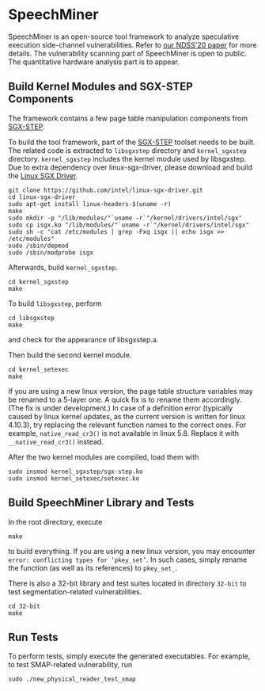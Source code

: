# SpeechMiner

SpeechMiner is an open-source tool framework to analyze speculative execution side-channel vulnerabilities. Refer to [our NDSS'20 paper](https://www.ndss-symposium.org/ndss-paper/speechminer-a-framework-for-investigating-and-measuring-speculative-execution-vulnerabilities/) for more details. The vulnerability scanning part of SpeechMiner is open to public. The quantitative hardware analysis part is to appear.

## Build Kernel Modules and SGX-STEP Components

The framework contains a few page table manipulation components from [SGX-STEP](https://github.com/jovanbulck/sgx-step). 

To build the tool framework, part of the [SGX-STEP](https://github.com/jovanbulck/sgx-step) toolset needs to be built. The related code is extracted to `libsgxstep` directory and `kernel_sgxstep` directory. `kernel_sgxstep` includes the kernel module used by libsgxstep. Due to extra dependency over linux-sgx-driver, please download and build the [Linux SGX Driver](https://github.com/intel/linux-sgx-driver).
```
git clone https://github.com/intel/linux-sgx-driver.git
cd linux-sgx-driver
sudo apt-get install linux-headers-$(uname -r)
make
sudo mkdir -p "/lib/modules/"`uname -r`"/kernel/drivers/intel/sgx"    
sudo cp isgx.ko "/lib/modules/"`uname -r`"/kernel/drivers/intel/sgx"    
sudo sh -c "cat /etc/modules | grep -Fxq isgx || echo isgx >> /etc/modules"    
sudo /sbin/depmod
sudo /sbin/modprobe isgx
```
Afterwards, build `kernel_sgxstep`.
```
cd kernel_sgxstep
make
```

To build `libsgxstep`, perform
```
cd libsgxstep
make
```
and check for the appearance of libsgxstep.a.

Then build the second kernel module.
```
cd kernel_setexec
make
```
If you are using a new linux version, the page table structure variables may be renamed to a 5-layer one. A quick fix is to rename them accordingly. (The fix is under development.)
In case of a definition error (typically caused by linux kernel updates, as the current version is written for linux 4.10.3), try replacing the relevant function names to the correct ones. For example, `native_read_cr3()` is not available in linux 5.8. Replace it with `__native_read_cr3()` instead.

After the two kernel modules are compiled, load them with
```
sudo insmod kernel_sgxstep/sgx-step.ko
sudo insmod kernel_setexec/setexec.ko
```

## Build SpeechMiner Library and Tests

In the root directory, execute
```
make
```
to build everything. If you are using a new linux version, you may encounter ```error: conflicting types for ‘pkey_set’```. In such cases, simply rename the function (as well as its references) to ```pkey_set_```.

There is also a 32-bit library and test suites located in directory ```32-bit``` to test segmentation-related vulnerabilities.
```
cd 32-bit
make
```

## Run Tests

To perform tests, simply execute the generated executables. For example, to test SMAP-related vulnerability, run
```
sudo ./new_physical_reader_test_smap
```
